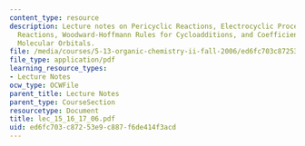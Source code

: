 ```yaml
---
content_type: resource
description: Lecture notes on Pericyclic Reactions, Electrocyclic Processes, Cycloaddition
  Reactions, Woodward-Hoffmann Rules for Cycloadditions, and Coefficients of Frontier
  Molecular Orbitals.
file: /media/courses/5-13-organic-chemistry-ii-fall-2006/ed6fc703c87253e9c887f6de414f3acd_lec_15_16_17_06.pdf
file_type: application/pdf
learning_resource_types:
- Lecture Notes
ocw_type: OCWFile
parent_title: Lecture Notes
parent_type: CourseSection
resourcetype: Document
title: lec_15_16_17_06.pdf
uid: ed6fc703-c872-53e9-c887-f6de414f3acd
---
```


